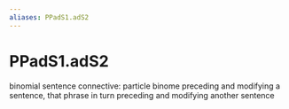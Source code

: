 ```yaml
---
aliases: PPadS1.adS2
---
```

# PPadS1.adS2

binomial sentence connective: particle binome preceding and modifying a sentence, that phrase in turn preceding and modifying another sentence